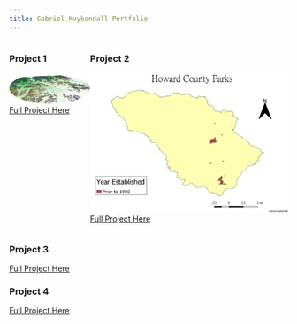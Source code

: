 ```yaml
---
title: Gabriel Kuykendall Portfolio
---
```

<div style="display:table-row; width:100%; table-layout: fixed">
<div style="display: table-cell; width:150px; margin-right:3px" markdown="1">
  
### Project 1
![alt text](https://github.com/gkuykendall96/gkuykendall96.github.io/blob/master/try2.jpg)
 [Full Project Here](https://github.com/gkuykendall96/gkuykendall96.github.io/blob/master/project1/project1.md)

</div>

<div style="display: table-cell; width:370px" markdown="1">

### Project 2
![alt text](https://raw.githubusercontent.com/gkuykendall96/gkuykendall96.github.io/master/gifall.gif)
 [Full Project Here](https://github.com/gkuykendall96/gkuykendall96.github.io/blob/master/project2/kuykendall_project2.md)

</div>
</div>

### Project 3
[Full Project Here]()
### Project 4
[Full Project Here]()

